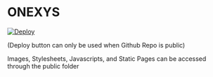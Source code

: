 # ONEXYS

[![Deploy](https://www.herokucdn.com/deploy/button.svg)](https://heroku.com/deploy)

(Deploy button can only be used when Github Repo is public)

Images, Stylesheets, Javascripts, and Static Pages can be accessed through the public folder

